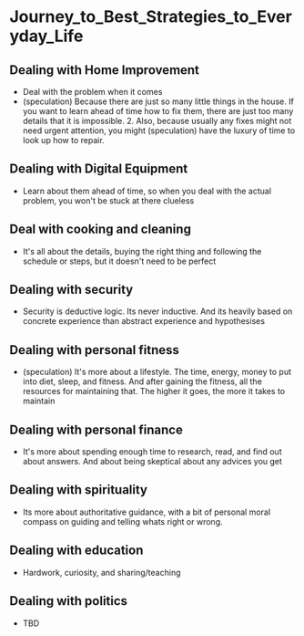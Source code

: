 # Journey_to_Best_Strategies_to_Everyday_Life

## Dealing with Home Improvement
* Deal with the problem when it comes
* (speculation) Because there are just so many little things in the house. If you want to learn ahead of time how to fix them, there are just too many details that it is impossible. 2. Also, because usually any fixes might not need urgent attention, you might (speculation) have the luxury of time to look up how to repair.

## Dealing with Digital Equipment
* Learn about them ahead of time, so when you deal with the actual problem, you won't be stuck at there clueless

## Deal with cooking and cleaning
* It's all about the details, buying the right thing and following the schedule or steps, but it doesn't need to be perfect

## Dealing with security
* Security is deductive logic. Its never inductive. And its heavily based on concrete experience than abstract experience and hypothesises

## Dealing with personal fitness
* (speculation) It's more about a lifestyle. The time, energy, money to put into diet, sleep, and fitness. And after gaining the fitness, all the resources for maintaining that. The higher it goes, the more it takes to maintain

## Dealing with personal finance
* It's more about spending enough time to research, read, and find out about answers. And about being skeptical about any advices you get

## Dealing with spirituality
* Its more about authoritative guidance, with a bit of personal moral compass on guiding and telling whats right or wrong.

## Dealing with education
* Hardwork, curiosity, and sharing/teaching

## Dealing with politics
* TBD








